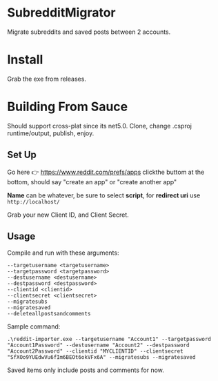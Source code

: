 ﻿# SubredditMigrator

Migrate subreddits and saved posts between 2 accounts.

# Install

Grab the exe from releases.

# Building From Sauce

Should support cross-plat since its net5.0. Clone, change .csproj runtime/output, publish, enjoy.

## Set Up

Go here 👉 https://www.reddit.com/prefs/apps clickthe buttom at the bottom, should say "create an app" or "create another app"

**Name** can be whatever, be sure to select **script**, for **redirect uri** use `http://localhost/`

Grab your new Client ID, and Client Secret.

## Usage

Compile and run with these arguments:

```
--targetusername <targetusername>
--targetpassword <targetpassword>
--destusername <destusername>
--destpassword <destpassword>
--clientid <clientid>
--clientsecret <clientsecret>
--migratesubs
--migratesaved
--deleteallpostsandcomments
```

Sample command:

`.\reddit-importer.exe --targetusername "Account1" --targetpassword "Account1Password" --destusername "Account2" --destpassword "Account2Password" --clientid "MYCLIENTID" --clientsecret "SfXOo9YUEdwVu6fIm6BEOt6okVFx6A" --migratesubs --migratesaved`


Saved items only include posts and comments for now.